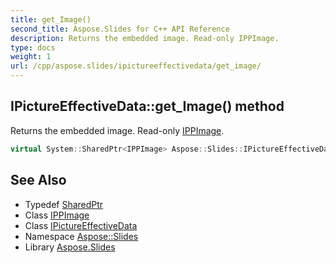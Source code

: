 ```yaml
---
title: get_Image()
second_title: Aspose.Slides for C++ API Reference
description: Returns the embedded image. Read-only IPPImage.
type: docs
weight: 1
url: /cpp/aspose.slides/ipictureeffectivedata/get_image/
---
```

## IPictureEffectiveData::get_Image() method


Returns the embedded image. Read-only [IPPImage](../../ippimage/).

```cpp
virtual System::SharedPtr<IPPImage> Aspose::Slides::IPictureEffectiveData::get_Image()=0
```

## See Also

* Typedef [SharedPtr](../../system/sharedptr/)
* Class [IPPImage](../ippimage/)
* Class [IPictureEffectiveData](./)
* Namespace [Aspose::Slides](../)
* Library [Aspose.Slides](../../)